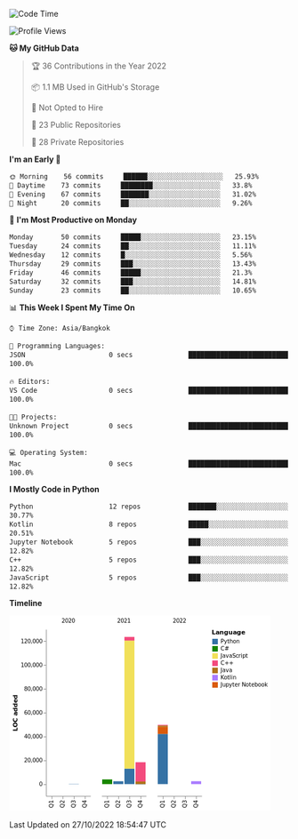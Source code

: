 <!--START_SECTION:waka-->
![Code Time](http://img.shields.io/badge/Code%20Time-839%20hrs%204%20mins-blue)

![Profile Views](http://img.shields.io/badge/Profile%20Views-2-blue)

**🐱 My GitHub Data** 

> 🏆 36 Contributions in the Year 2022
 > 
> 📦 1.1 MB Used in GitHub's Storage 
 > 
> 🚫 Not Opted to Hire
 > 
> 📜 23 Public Repositories 
 > 
> 🔑 28 Private Repositories  
 > 
**I'm an Early 🐤** 

```text
🌞 Morning    56 commits     ██████░░░░░░░░░░░░░░░░░░░   25.93% 
🌆 Daytime    73 commits     ████████░░░░░░░░░░░░░░░░░   33.8% 
🌃 Evening    67 commits     ███████░░░░░░░░░░░░░░░░░░   31.02% 
🌙 Night      20 commits     ██░░░░░░░░░░░░░░░░░░░░░░░   9.26%

```
📅 **I'm Most Productive on Monday** 

```text
Monday       50 commits     █████░░░░░░░░░░░░░░░░░░░░   23.15% 
Tuesday      24 commits     ██░░░░░░░░░░░░░░░░░░░░░░░   11.11% 
Wednesday    12 commits     █░░░░░░░░░░░░░░░░░░░░░░░░   5.56% 
Thursday     29 commits     ███░░░░░░░░░░░░░░░░░░░░░░   13.43% 
Friday       46 commits     █████░░░░░░░░░░░░░░░░░░░░   21.3% 
Saturday     32 commits     ███░░░░░░░░░░░░░░░░░░░░░░   14.81% 
Sunday       23 commits     ██░░░░░░░░░░░░░░░░░░░░░░░   10.65%

```


📊 **This Week I Spent My Time On** 

```text
⌚︎ Time Zone: Asia/Bangkok

💬 Programming Languages: 
JSON                     0 secs              █████████████████████████   100.0%

🔥 Editors: 
VS Code                  0 secs              █████████████████████████   100.0%

🐱‍💻 Projects: 
Unknown Project          0 secs              █████████████████████████   100.0%

💻 Operating System: 
Mac                      0 secs              █████████████████████████   100.0%

```

**I Mostly Code in Python** 

```text
Python                   12 repos            ███████░░░░░░░░░░░░░░░░░░   30.77% 
Kotlin                   8 repos             █████░░░░░░░░░░░░░░░░░░░░   20.51% 
Jupyter Notebook         5 repos             ███░░░░░░░░░░░░░░░░░░░░░░   12.82% 
C++                      5 repos             ███░░░░░░░░░░░░░░░░░░░░░░   12.82% 
JavaScript               5 repos             ███░░░░░░░░░░░░░░░░░░░░░░   12.82%

```


**Timeline**

![Chart not found](https://raw.githubusercontent.com/pntt3011/pntt3011/main/charts/bar_graph.png) 


 Last Updated on 27/10/2022 18:54:47 UTC
<!--END_SECTION:waka-->
